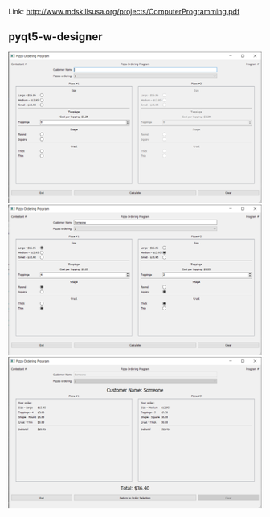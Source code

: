 Link: http://www.mdskillsusa.org/projects/ComputerProgramming.pdf

## pyqt5-w-designer
![Image 1](imgs/pyqt5-w-designer-1.png)
![Image 2](imgs/pyqt5-w-designer-2.png)
![Image 3](imgs/pyqt5-w-designer-3.png)